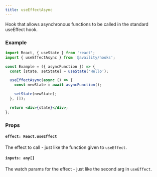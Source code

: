 ```yaml
---
title: useEffectAsync
---
```


Hook that allows asynchronous functions to be called in the standard useEffect hook.

### Example

```jsx
import React, { useState } from 'react';
import { useEffectAsync } from '@availity/hooks';

const Example = ({ asyncFunction }) => {
  const [state, setState] = useState('Hello');

  useEffectAsync(async () => {
    const newState = await asyncFunction();

    setState(newState);
  }, []);

  return <div>{state}</div>;
};
```

### Props

#### `effect: React.useEffect`

The effect to call - just like the function given to `useEffect`.

#### `inputs: any[]`

The watch params for the effect - just like the second arg in `useEffect`.
